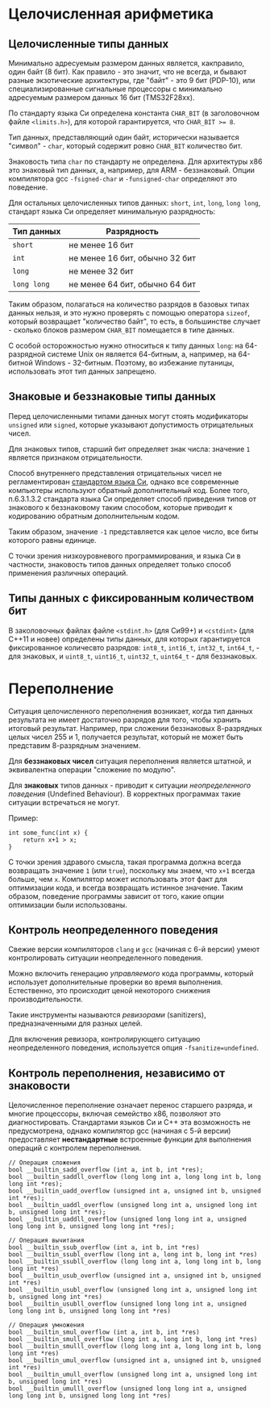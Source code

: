 # Целочисленная арифметика

## Целочисленные типы данных

Минимально адресуемым размером данных является, какправило, один байт (8 бит). Как правило - это значит, что не всегда, и бывают разные экзотические архитектуры, где "байт" - это 9 бит (PDP-10), или специализированные сигнальные процессоры с минимально адресуемым размером данных 16 бит (TMS32F28xx).

По стандарту языка Си определена константа `CHAR_BIT` (в заголовочном файле `<limits.h>`), для которой гарантируется, что `CHAR_BIT >= 8`.

Тип данных, представляющий один байт, исторически называется "символ" - `char`, который содержит ровно `CHAR_BIT` количество бит.

Знаковость типа `char` по стандарту не определена. Для
архитектуры x86 это знаковый тип данных, а, например,
для ARM - беззнаковый. Опции компилятора gcc `-fsigned-char`
и `-funsigned-char` определяют это поведение.

Для остальных целочисленных типов данных: `short`, `int`,
`long`, `long long`, стандарт языка Си определяет минимальную разрядность:

| Тип данных | Разрядность                    |
| -----------| -------------------------------|
| `short`    | не менее 16 бит                |
| `int`      | не менее 16 бит, обычно 32 бит |
| `long`     | не менее 32 бит                |
| `long long`| не менее 64 бит, обычно 64 бит |

Таким образом, полагаться на количество разрядов в базовых
типах данных нельзя, и это нужно проверять с помощью
оператора `sizeof`, который возвращает "количество байт", то
есть, в большинстве случает - сколько блоков размером
`CHAR_BIT` помещается в типе данных.

С особой осторожностью нужно относиться к типу данных `long`: на 64-разрядной системе Unix он является 64-битным, а, например, на 64-битной Windows - 32-битным. Поэтому, во избежание путаницы, использовать этот тип данных запрещено.

## Знаковые и беззнаковые типы данных

Перед целочисленными типами данных могут стоять модификаторы
`unsigned` или `signed`, которые указывают допустимость отрицательных чисел.

Для знаковых типов, старший бит определяет знак числа: значение `1` является признаком отрицательности.

 Способ внутреннего представления отрицательных чисел не регламентирован  [стандартом языка Си](http://www.open-std.org/jtc1/sc22/wg14/www/docs/n1570), однако все современные компьютеры используют обратный дополнительный код. Более того, п.6.3.1.3.2 стандарта языка Си определяет способ приведения типов от знакового к беззнаковому таким способом, которые приводит к кодированию обратным дополнительным кодом.

Таким образом, значение `-1` представляется как целое число,
все биты которого равны единице.

С точки зрения низкоуровневого программирования, и языка Си в частности, знаковость типов данных определяет только способ применения различных операций.

## Типы данных с фиксированным количеством бит

В заколовочных файлах файле `<stdint.h>` (для Си99+) и
`<cstdint>` (для C++11 и новее) определены типы данных, для
которых гарантируется фиксированное количесвто разрядов:
`int8_t`, `int16_t`, `int32_t`, `int64_t`, - для знаковых, и
`uint8_t`, `uint16_t`, `uint32_t`, `uint64_t` - для беззнаковых.

# Переполнение

Ситуация целочисленного переполнения возникает, когда тип данных результата не имеет достаточно разрядов для того, чтобы хранить итоговый результат. Например, при сложении беззнаковых 8-разрядных целых чисел 255 и 1, получается результат, который не может быть представим 8-разрядным значением.

Для **беззнаковых чисел** ситуация переполнения является штатной, и эквивалентна операции "сложение по модулю".

Для **знаковых** типов данных - приводит к ситуации *неопределенного поведения* (Undefined Behaviour). В корректных программах такие ситуации встречаться не могут.

Пример:
```
int some_func(int x) {
    return x+1 > x;
}
```

С точки зрения здравого смысла, такая программа должна всегда возвращать значение `1` (или `true`), поскольку мы знаем, что `x+1` всегда больше, чем `x`. Компилятор может использовать этот факт для оптимизации кода, и всегда возвращать истинное значение. Таким образом, поведение программы зависит от того, какие опции оптимизации были использованы.

## Контроль неопределенного поведения

Свежие версии компиляторов `clang` и `gcc` (начиная с 6-й версии) умеют контролировать ситуации неопределенного поведения.

Можно включить генерацию *управляемого* кода программы, который использует дополнительные проверки во время выполнения. Естественно, это происходит ценой некоторого снижения производительности.

Такие инструменты называются *ревизорами* (sanitizers), предназначенными для разных целей.

Для включения ревизора, контролирующего ситуацию неопределенного поведения, используется опция `-fsanitize=undefined`.

## Контроль переполнения, независимо от знаковости

Целочисленное переполнение означает перенос старшего разряда, и многие процессоры, включая семейство x86, позволяют это диагностировать. Стандартами языков Си и C++ эта возможность не предусмотрена, однако компилятор gcc (начиная с 5-й версии) предоставляет **нестандартные** встроенные функции для выполнения операций с контролем переполнения.

```
// Операция сложения
bool __builtin_sadd_overflow (int a, int b, int *res);
bool __builtin_saddll_overflow (long long int a, long long int b, long long int *res);
bool __builtin_uadd_overflow (unsigned int a, unsigned int b, unsigned int *res);
bool __builtin_uaddl_overflow (unsigned long int a, unsigned long int b, unsigned long int *res);
bool __builtin_uaddll_overflow (unsigned long long int a, unsigned long long int b, unsigned long long int *res);

// Операция вычитания
bool __builtin_ssub_overflow (int a, int b, int *res)
bool __builtin_ssubl_overflow (long int a, long int b, long int *res)
bool __builtin_ssubll_overflow (long long int a, long long int b, long long int *res)
bool __builtin_usub_overflow (unsigned int a, unsigned int b, unsigned int *res)
bool __builtin_usubl_overflow (unsigned long int a, unsigned long int b, unsigned long int *res)
bool __builtin_usubll_overflow (unsigned long long int a, unsigned long long int b, unsigned long long int *res)

// Операция умножения
bool __builtin_smul_overflow (int a, int b, int *res)
bool __builtin_smull_overflow (long int a, long int b, long int *res)
bool __builtin_smulll_overflow (long long int a, long long int b, long long int *res)
bool __builtin_umul_overflow (unsigned int a, unsigned int b, unsigned int *res)
bool __builtin_umull_overflow (unsigned long int a, unsigned long int b, unsigned long int *res)
bool __builtin_umulll_overflow (unsigned long long int a, unsigned long long int b, unsigned long long int *res)

```
